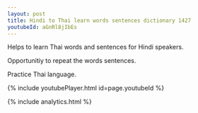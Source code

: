 ```yaml
---
layout: post
title: Hindi to Thai learn words sentences dictionary 1427 
youtubeId: aGnRl8jIbEs
---
```

 
 
Helps to learn Thai words and sentences for Hindi speakers.

Opportunitiy to repeat the words sentences. 

Practice Thai language. 
 
{% include youtubePlayer.html id=page.youtubeId %}
 
 
{% include analytics.html %}